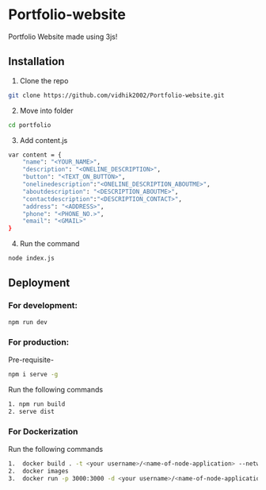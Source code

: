 # Portfolio-website
Portfolio Website made using 3js!
## Installation
 
1. Clone the repo
```sh
git clone https://github.com/vidhik2002/Portfolio-website.git
```
2. Move into folder
```sh
cd portfolio
```
3. Add content.js
```sh
var content = {
    "name": "<YOUR_NAME>",
    "description": "<ONELINE_DESCRIPTION>",
    "button": "<TEXT_ON_BUTTON>",
    "onelinedescription":"<ONELINE_DESCRIPTION_ABOUTME>",
    "aboutdescription": "<DESCRIPTION_ABOUTME>",
    "contactdescription":"<DESCRIPTION_CONTACT>",
    "address": "<ADDRESS>",
    "phone": "<PHONE_NO.>",
    "email": "<GMAIL>"
}
```
4. Run the command
```sh
node index.js
```
## Deployment

### For development:
```sh
npm run dev
```
### For production:
Pre-requisite-
```sh
npm i serve -g
```
Run the following commands
```sh
1. npm run build
2. serve dist
```
### For Dockerization
Run the following commands
```sh
1.  docker build . -t <your username>/<name-of-node-application> --network=host
2.  docker images
3.  docker run -p 3000:3000 -d <your username>/<name-of-node-application>
```
